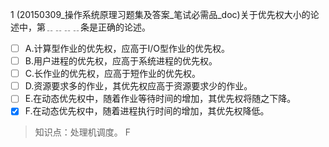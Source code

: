 1
(20150309_操作系统原理习题集及答案_笔试必需品_doc)关于优先权大小的论述中，第﹎﹎﹎﹎条是正确的论述。
- [ ] A.计算型作业的优先权，应高于I/O型作业的优先权。 
- [ ] B.用户进程的优先权，应高于系统进程的优先权。 
- [ ] C.长作业的优先权，应高于短作业的优先权。
- [ ] D.资源要求多的作业，其优先权应高于资源要求少的作业。 
- [ ] E.在动态优先权中，随着作业等待时间的增加，其优先权将随之下降。
- [x] F.在动态优先权中，随着进程执行时间的增加，其优先权降低。

> 知识点：处理机调度。
> F
